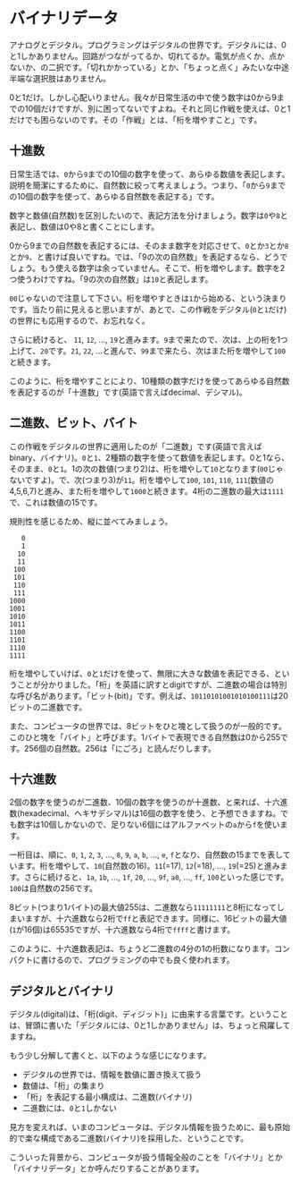 # バイナリデータ

アナログとデジタル。プログラミングはデジタルの世界です。デジタルには、0と1しかありません。回路がつながってるか、切れてるか。電気が点くか、点かないか、の二択です。「切れかかっている」とか、「ちょっと点く」みたいな中途半端な選択肢はありません。

0と1だけ。しかし心配いりません。我々が日常生活の中で使う数字は0から9までの10個だけですが、別に困ってないですよね。それと同じ作戦を使えば、0と1だけでも困らないのです。その「作戦」とは、「桁を増やすこと」です。

## 十進数

日常生活では、`0`から`9`までの10個の数字を使って、あらゆる数値を表記します。説明を簡潔にするために、自然数に絞って考えましょう。つまり、「`0`から`9`までの10個の数字を使って、あらゆる自然数を表記する」です。

数字と数値(自然数)を区別したいので、表記方法を分けましょう。数字は`0`や`8`と表記し、数値は0や8と書くことにします。

0から9までの自然数を表記するには、そのまま数字を対応させて、`0`とか`3`とか`8`とか`9`、と書けば良いですね。では、「9の次の自然数」を表記するなら、どうでしょう。もう使える数字は余っていません。そこで、桁を増やします。数字を2つ使うわけですね。「9の次の自然数」は`10`と表記します。

`00`じゃないので注意して下さい。桁を増やすときは`1`から始める、という決まりです。当たり前に見えると思いますが、あとで、この作戦をデジタル(`0`と`1`だけ)の世界にも応用するので、お忘れなく。

さらに続けると、 `11`, `12`, ..., `19`と進みます。`9`まで来たので、次は、上の桁を1つ上げて、`20`です。`21`, `22`, ...と進んで、`99`まで来たら、次はまた桁を増やして`100`と続きます。

このように、桁を増やすことにより、10種類の数字だけを使ってあらゆる自然数を表記するのが「十進数」です(英語で言えばdecimal、デシマル)。

## 二進数、ビット、バイト

この作戦をデジタルの世界に適用したのが「二進数」です(英語で言えばbinary、バイナリ)。`0`と`1`、2種類の数字を使って数値を表記します。0と1なら、そのまま、`0`と`1`。1の次の数値(つまり2)は、桁を増やして`10`となります(`00`じゃないですよ)。で、次(つまり3)が`11`。桁を増やして`100`, `101`, `110`, `111`(数値の4,5,6,7)と進み、また桁を増やして`1000`と続きます。4桁の二進数の最大は`1111`で、これは数値の15です。

規則性を感じるため、縦に並べてみましょう。

```
   0
   1
  10
  11
 100
 101
 110
 111
1000
1001
1010
1011
1100
1101
1110
1111
```

桁を増やしていけば、`0`と`1`だけを使って、無限に大きな数値を表記できる、ということが分かりました。「桁」を英語に訳すとdigitですが、二進数の場合は特別な呼び名があります。「ビット(bit)」です。例えば、`10110101001010100111`は20ビットの二進数です。

また、コンピュータの世界では、8ビットをひと塊として扱うのが一般的です。このひと塊を「バイト」と呼びます。1バイトで表現できる自然数は0から255です。256個の自然数。256は「にごろ」と読んだりします。

## 十六進数

2個の数字を使うのが二進数、10個の数字を使うのが十進数、と来れば、十六進数(hexadecimal、ヘキサデシマル)は16個の数字を使う、と予想できますね。でも数字は10個しかないので、足りない6個にはアルファベットの`a`から`f`を使います。

一桁目は、順に、`0`, `1`, `2`, `3`, ..., `8`, `9`, `a`, `b`, ..., `e`, `f`となり、自然数の15までを表しています。桁を増やして、`10`(自然数の16)。`11`(=17), `12`(=18), ..., `19`(=25)と進みます。さらに続けると、`1a`, `1b`, ..., `1f`, `20`, ..., `9f`, `a0`, ..., `ff`, `100`といった感じです。`100`は自然数の256です。

8ビット(つまり1バイト)の最大値255は、二進数なら`11111111`と8桁になってしまいますが、十六進数なら2桁で`ff`と表記できます。同様に、16ビットの最大値(`1`が16個)は65535ですが、十六進数なら4桁で`ffff`と書けます。

このように、十六進数表記は、ちょうど二進数の4分の1の桁数になります。コンパクトに書けるので、プログラミングの中でも良く使われます。

## デジタルとバイナリ

デジタル(digital)は、「桁(digit、ディジット)」に由来する言葉です。ということは、冒頭に書いた「デジタルには、0と1しかありません」は、ちょっと飛躍してますね。

もう少し分解して書くと、以下のような感じになります。

- デジタルの世界では、情報を数値に置き換えて扱う
- 数値は、「桁」の集まり
- 「桁」を表記する最小構成は、二進数(バイナリ)
- 二進数には、`0`と`1`しかない

見方を変えれば、いまのコンピュータは、デジタル情報を扱うために、最も原始的で楽な構成である二進数(バイナリ)を採用した、ということです。

こういった背景から、コンピュータが扱う情報全般のことを「バイナリ」とか「バイナリデータ」とか呼んだりすることがあります。
